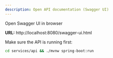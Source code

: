 ```yaml
---
description: Open API documentation (Swagger UI)
---
```


Open Swagger UI in browser

**URL:** http://localhost:8080/swagger-ui.html

Make sure the API is running first:
```bash
cd services/api && ./mvnw spring-boot:run
```
